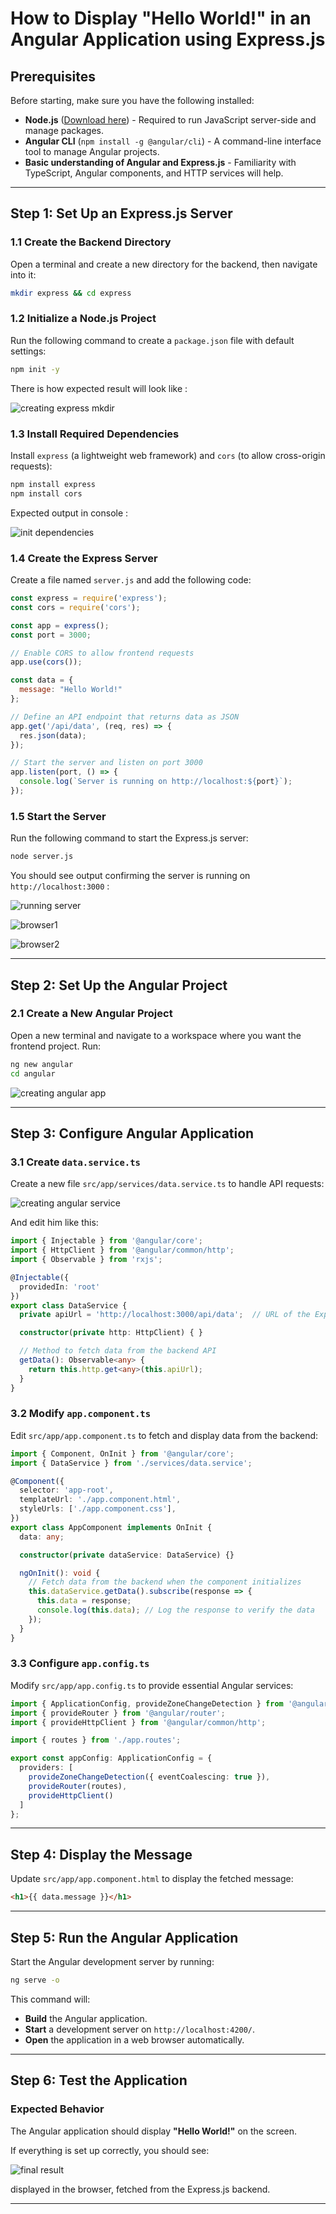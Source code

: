 # How to Display "Hello World!" in an Angular Application using Express.js

## Prerequisites

Before starting, make sure you have the following installed:

- **Node.js** ([Download here](https://nodejs.org/)) - Required to run JavaScript server-side and manage packages.
- **Angular CLI** (`npm install -g @angular/cli`) - A command-line interface tool to manage Angular projects.
- **Basic understanding of Angular and Express.js** - Familiarity with TypeScript, Angular components, and HTTP services will help.

---

## Step 1: Set Up an Express.js Server

### 1.1 Create the Backend Directory

Open a terminal and create a new directory for the backend, then navigate into it:

```sh
mkdir express && cd express
```

### 1.2 Initialize a Node.js Project

Run the following command to create a `package.json` file with default settings:

```sh
npm init -y
```

There is how expected result will look like :

![creating express mkdir](imgs/express1.png)

### 1.3 Install Required Dependencies

Install `express` (a lightweight web framework) and `cors` (to allow cross-origin requests):

```sh
npm install express
npm install cors
```

Expected output in console : 

![init dependencies](imgs/express2.png)

### 1.4 Create the Express Server

Create a file named `server.js` and add the following code:

```javascript
const express = require('express');
const cors = require('cors');  

const app = express();
const port = 3000;

// Enable CORS to allow frontend requests
app.use(cors());

const data = {
  message: "Hello World!"
};

// Define an API endpoint that returns data as JSON
app.get('/api/data', (req, res) => {
  res.json(data);
});

// Start the server and listen on port 3000
app.listen(port, () => {
  console.log(`Server is running on http://localhost:${port}`);
});
```

### 1.5 Start the Server

Run the following command to start the Express.js server:

```sh
node server.js
```

You should see output confirming the server is running on `http://localhost:3000` :

![running server](imgs/express3.png)

![browser1](imgs/express4.png)

![browser2](imgs/express5.png)

---

## Step 2: Set Up the Angular Project

### 2.1 Create a New Angular Project

Open a new terminal and navigate to a workspace where you want the frontend project. Run:

```sh
ng new angular
cd angular
```

![creating angular app](imgs/express6.png)

---

## Step 3: Configure Angular Application

### 3.1 Create `data.service.ts`

Create a new file `src/app/services/data.service.ts` to handle API requests:

![creating angular service](imgs/express7.png)

And edit him like this:

```typescript
import { Injectable } from '@angular/core';
import { HttpClient } from '@angular/common/http';
import { Observable } from 'rxjs';

@Injectable({
  providedIn: 'root'
})
export class DataService {
  private apiUrl = 'http://localhost:3000/api/data';  // URL of the Express.js backend

  constructor(private http: HttpClient) { }

  // Method to fetch data from the backend API
  getData(): Observable<any> {
    return this.http.get<any>(this.apiUrl);
  }
}
```

### 3.2 Modify `app.component.ts`

Edit `src/app/app.component.ts` to fetch and display data from the backend:

```typescript
import { Component, OnInit } from '@angular/core';
import { DataService } from './services/data.service';

@Component({
  selector: 'app-root',
  templateUrl: './app.component.html',
  styleUrls: ['./app.component.css'],
})
export class AppComponent implements OnInit {
  data: any;

  constructor(private dataService: DataService) {}

  ngOnInit(): void {
    // Fetch data from the backend when the component initializes
    this.dataService.getData().subscribe(response => {
      this.data = response;
      console.log(this.data); // Log the response to verify the data
    });
  }
}
```

### 3.3 Configure `app.config.ts`

Modify `src/app/app.config.ts` to provide essential Angular services:

```typescript
import { ApplicationConfig, provideZoneChangeDetection } from '@angular/core';
import { provideRouter } from '@angular/router';
import { provideHttpClient } from '@angular/common/http';

import { routes } from './app.routes';

export const appConfig: ApplicationConfig = {
  providers: [
    provideZoneChangeDetection({ eventCoalescing: true }),
    provideRouter(routes),
    provideHttpClient()
  ]
};
```

---

## Step 4: Display the Message

Update `src/app/app.component.html` to display the fetched message:

```html
<h1>{{ data.message }}</h1>
```

---

## Step 5: Run the Angular Application

Start the Angular development server by running:

```sh
ng serve -o
```

This command will:
- **Build** the Angular application.
- **Start** a development server on `http://localhost:4200/`.
- **Open** the application in a web browser automatically.

---

## Step 6: Test the Application

### Expected Behavior

The Angular application should display **"Hello World!"** on the screen.

If everything is set up correctly, you should see:

![final result](imgs/express8.png)

displayed in the browser, fetched from the Express.js backend.

---
